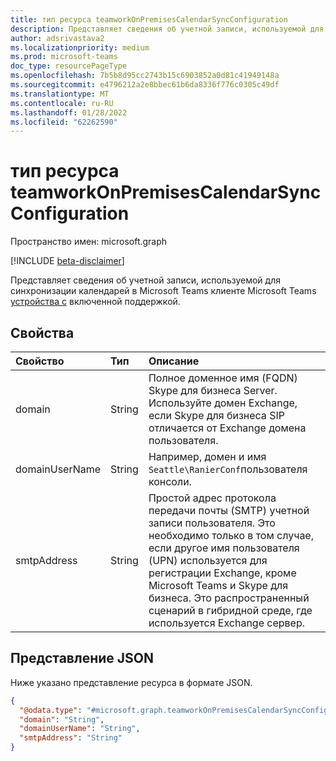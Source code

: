 ```yaml
---
title: тип ресурса teamworkOnPremisesCalendarSyncConfiguration
description: Представляет сведения об учетной записи, используемой для синхронизации календарей в Microsoft Teams клиенте устройства с Microsoft Teams включенной поддержкой.
author: adsrivastava2
ms.localizationpriority: medium
ms.prod: microsoft-teams
doc_type: resourcePageType
ms.openlocfilehash: 7b5b8d95cc2743b15c6903852a0d81c41949148a
ms.sourcegitcommit: e4796212a2e8bbec61b6da8336f776c0305c49df
ms.translationtype: MT
ms.contentlocale: ru-RU
ms.lasthandoff: 01/28/2022
ms.locfileid: "62262590"
---
```

# <a name="teamworkonpremisescalendarsyncconfiguration-resource-type"></a>тип ресурса teamworkOnPremisesCalendarSyncConfiguration

Пространство имен: microsoft.graph

[!INCLUDE [beta-disclaimer](../../includes/beta-disclaimer.md)]

Представляет сведения об учетной записи, используемой для синхронизации календарей в Microsoft Teams клиенте Microsoft Teams [устройства с](../resources/teamworkdevice.md) включенной поддержкой.

## <a name="properties"></a>Свойства
|Свойство|Тип|Описание|
|:---|:---|:---|
|domain|String|Полное доменное имя (FQDN) Skype для бизнеса Server. Используйте домен Exchange, если Skype для бизнеса SIP отличается от Exchange домена пользователя.|
|domainUserName|String|Например, домен и имя `Seattle\RanierConf`пользователя консоли.|
|smtpAddress|String|Простой адрес протокола передачи почты (SMTP) учетной записи пользователя. Это необходимо только в том случае, если другое имя пользователя (UPN) используется для регистрации Exchange, кроме Microsoft Teams и Skype для бизнеса. Это распространенный сценарий в гибридной среде, где используется Exchange сервер.|


## <a name="json-representation"></a>Представление JSON
Ниже указано представление ресурса в формате JSON.
<!-- {
  "blockType": "resource",
  "@odata.type": "microsoft.graph.teamworkOnPremisesCalendarSyncConfiguration"
}
-->
``` json
{
  "@odata.type": "#microsoft.graph.teamworkOnPremisesCalendarSyncConfiguration",
  "domain": "String",
  "domainUserName": "String",
  "smtpAddress": "String"
}
```

